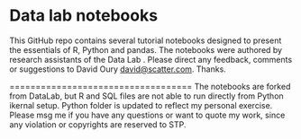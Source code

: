 # Data lab notebooks

This GitHub repo contains several tutorial notebooks designed to present the essentials of R, Python and pandas.
The notebooks were authored by research assistants of the Data Lab . Please direct any feedback, comments or suggestions to David Oury david@scatter.com. Thanks. 

===================================
The notebooks are forked from DataLab, but R and SQL files are not able to run directly from Python ikernal setup. Python folder is updated to reflect my personal exercise. Please msg me if you have any questions or want to quote my work, since any violation or copyrights are reserved to STP. 

